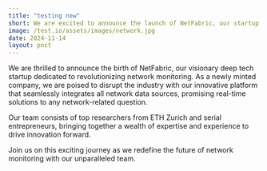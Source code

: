 ```yaml
---
title: "testing new"
short: We are excited to announce the launch of NetFabric, our startup to revolutionize network monitoring.
image: /test.io/assets/images/network.jpg
date: 2024-11-14
layout: post
---
```


We are thrilled to announce the birth of NetFabric, our visionary deep tech startup dedicated to revolutionizing network monitoring. As a newly minted company, we are poised to disrupt the industry with our innovative platform that seamlessly integrates all network data sources, promising real-time solutions to any network-related question.

Our team consists of top researchers from ETH Zurich and serial entrepreneurs, bringing together a wealth of expertise and experience to drive innovation forward.

Join us on this exciting journey as we redefine the future of network monitoring with our unparalleled team.
